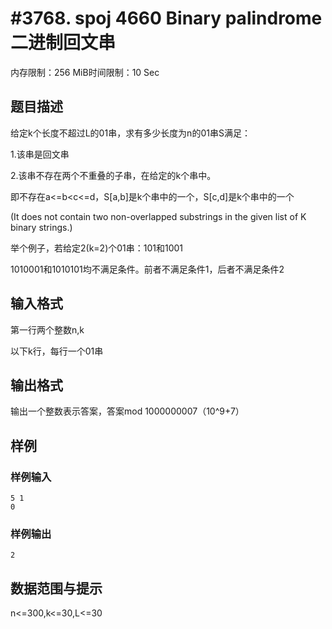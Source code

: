 # #3768. spoj 4660 Binary palindrome二进制回文串

内存限制：256 MiB时间限制：10 Sec

## 题目描述

给定k个长度不超过L的01串，求有多少长度为n的01串S满足：

1.该串是回文串

2.该串不存在两个不重叠的子串，在给定的k个串中。

即不存在a<=b<c<=d，S[a,b]是k个串中的一个，S[c,d]是k个串中的一个

(It does not contain two non-overlapped substrings in the given list of K binary strings.)

举个例子，若给定2(k=2)个01串：101和1001

1010001和1010101均不满足条件。前者不满足条件1，后者不满足条件2

## 输入格式

第一行两个整数n,k

以下k行，每行一个01串

## 输出格式

输出一个整数表示答案，答案mod 1000000007（10^9+7）

## 样例

### 样例输入

    
    5 1
    0
    

### 样例输出

    
    2
    

## 数据范围与提示

n<=300,k<=30,L<=30

